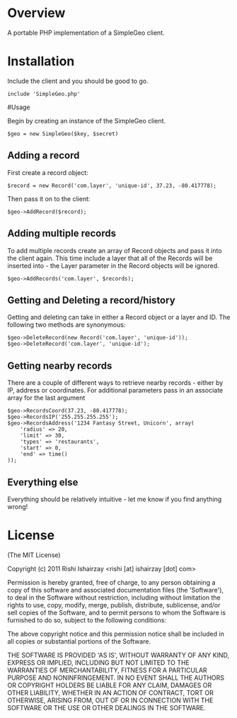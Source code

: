 
# Overview
A portable PHP implementation of a SimpleGeo client.

# Installation
Include the client and you should be good to go.

	include 'SimpleGeo.php'
	
#Usage

Begin by creating an instance of the SimpleGeo client.

	$geo = new SimpleGeo($key, $secret)

## Adding a record

First create a record object:

	$record = new Record('com.layer', 'unique-id', 37.23, -80.417778);

Then pass it on to the client:

	$geo->AddRecord($record);
	
## Adding multiple records

To add multiple records create an array of Record objects and pass it into the client again. This time include a layer that all of the Records will be inserted into - the Layer parameter in the Record objects will be ignored.

	$geo->AddRecords('com.layer', $records);

## Getting and Deleting a record/history

Getting and deleting can take in either a Record object or a layer and ID. The following two methods are synonymous:

	$geo->DeleteRecord(new Record('com.layer', 'unique-id'));
	$geo->DeleteRecord('com.layer', 'unique-id');

## Getting nearby records

There are a couple of different ways to retrieve nearby records - either by IP, address or coordinates. For additional parameters pass in an associate array for the last argument

	$geo->RecordsCoord(37.23, -80.417778);
	$geo->RecordsIP('255.255.255.255');
	$geo->RecordsAddress('1234 Fantasy Street, Unicorn', array(
		'radius' => 20,
		'limit' => 30,
		'types' => 'restaurants',
		'start' => 0,
		'end' => time()
	));


## Everything else

Everything should be relatively intuitive - let me know if you find anything wrong!

# License 

(The MIT License)

Copyright (c) 2011 Rishi Ishairzay &lt;rishi [at] ishairzay [dot] com&gt;

Permission is hereby granted, free of charge, to any person obtaining
a copy of this software and associated documentation files (the
'Software'), to deal in the Software without restriction, including
without limitation the rights to use, copy, modify, merge, publish,
distribute, sublicense, and/or sell copies of the Software, and to
permit persons to whom the Software is furnished to do so, subject to
the following conditions:

The above copyright notice and this permission notice shall be
included in all copies or substantial portions of the Software.

THE SOFTWARE IS PROVIDED 'AS IS', WITHOUT WARRANTY OF ANY KIND,
EXPRESS OR IMPLIED, INCLUDING BUT NOT LIMITED TO THE WARRANTIES OF
MERCHANTABILITY, FITNESS FOR A PARTICULAR PURPOSE AND NONINFRINGEMENT.
IN NO EVENT SHALL THE AUTHORS OR COPYRIGHT HOLDERS BE LIABLE FOR ANY
CLAIM, DAMAGES OR OTHER LIABILITY, WHETHER IN AN ACTION OF CONTRACT,
TORT OR OTHERWISE, ARISING FROM, OUT OF OR IN CONNECTION WITH THE
SOFTWARE OR THE USE OR OTHER DEALINGS IN THE SOFTWARE.